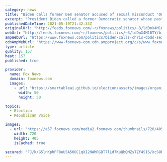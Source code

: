```yaml
---
category: news
title: "Biden calls former Dem senator accused of sexual misconduct 'One of the finest men I've ever served with'’"
excerpt: "President Biden called a former Democratic senator whose past is checkered with complicity in a sexual assault allegation “one of the finest men I’ve ever served with.”’"
publishedDateTime: 2021-05-19T21:42:33Z
originalUrl: "http://feeds.foxnews.com/~r/foxnews/politics/~3/ldDnX4M10TY/biden-calls-chris-dodd-sexual-misconduct-finest-men"
webUrl: "http://feeds.foxnews.com/~r/foxnews/politics/~3/ldDnX4M10TY/biden-calls-chris-dodd-sexual-misconduct-finest-men"
ampWebUrl: "https://www.foxnews.com/politics/biden-calls-chris-dodd-sexual-misconduct-finest-men.amp"
cdnAmpWebUrl: "https://www-foxnews-com.cdn.ampproject.org/c/s/www.foxnews.com/politics/biden-calls-chris-dodd-sexual-misconduct-finest-men.amp"
type: article
quality: 157
heat: 157
published: true

provider:
  name: Fox News
  domain: foxnews.com
  images:
    - url: "https://smartableai.github.io/election/assets/images/organizations/foxnews.com-50x50.jpg"
      width: 50
      height: 50

topics:
  - Election
  - Republican Voice

images:
  - url: "https://a57.foxnews.com/media2.foxnews.com/thumbnails/720/405/010207_010207_greta_dodd_16_9.jpg?ve=1&tl=1"
    width: 720
    height: 405
    isCached: true

secured: "FJ/k/G5lnKphPF8uU5A50DC1qXI2NWhRGBT7lLd7KuQbQMZsTZf4SIS/XcSORG/vRaZZGj5et+BCGc52QQbuWVL0qyaDr9LjjdXLkkzVsSM/Qxd5NUFLnxXwZBy2cTe65O0qxH4n15ElEfKnIbiuyzz6tPRBaAeSyRfvAdLUudp0yTqK60H/yXoAfAVsWpBVTkPbrgTYQPejEtQXS8H7OTrKqGfvfI6icBauVonJPo8nWZgZJurBGPAuWQMat+Cld9eSoG8GF7LCEjhdix1EhLjyC6tL/EkX3CxRKDLCyoU53qAebRUtz+xIakirBj82g4zGG0BsQeLYjs3c9Go/YPjzR7yU8rilhJ6VTJ6lQhE=;T3z6QjX314/VvdHIU3e00A=="
---
```


